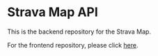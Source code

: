 # Strava Map API
This is the backend repository for the Strava Map.

For the frontend repository, please click [here](https://github.com/sebastianloose/strava-map).